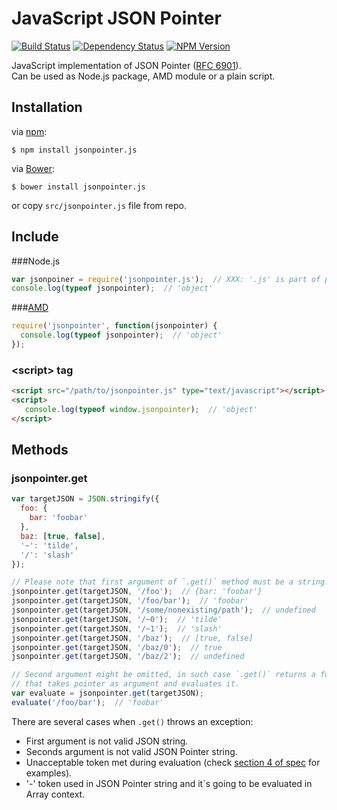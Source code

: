 # JavaScript JSON Pointer

[![Build Status](https://travis-ci.org/alexeykuzmin/jsonpointer.js.png)](https://travis-ci.org/alexeykuzmin/jsonpointer.js)
[![Dependency Status](https://gemnasium.com/alexeykuzmin/jsonpointer.js.png)](https://gemnasium.com/alexeykuzmin/jsonpointer.js)
[![NPM Version](https://badge.fury.io/js/jsonpointer.js.png)](https://npmjs.org/package/jsonpointer.js)

JavaScript implementation of JSON Pointer ([RFC 6901](http://tools.ietf.org/html/rfc6901)).  
Can be used as Node.js package, AMD module or a plain script.


## Installation

via [npm](https://npmjs.org/):

    $ npm install jsonpointer.js
    
via [Bower](http://twitter.github.io/bower/):

    $ bower install jsonpointer.js
    
or copy `src/jsonpointer.js` file from repo.


## Include
###Node.js
```js
var jsonpoiner = require('jsonpointer.js');  // XXX: '.js' is part of package name!
console.log(typeof jsonpointer);  // 'object'
```

###[AMD](https://github.com/amdjs/amdjs-api/wiki/AMD)
```js
require('jsonpointer', function(jsonpointer) {
  console.log(typeof jsonpointer);  // 'object'
});
```

### &lt;script&gt; tag
```html
<script src="/path/to/jsonpointer.js" type="text/javascript"></script>
<script>
   console.log(typeof window.jsonpointer);  // 'object'
</script>
```

## Methods
### jsonpointer.get
```js
var targetJSON = JSON.stringify({
  foo: {
    bar: 'foobar'
  },
  baz: [true, false],
  '~': 'tilde',
  '/': 'slash'
});

// Please note that first argument of `.get()` method must be a string.
jsonpointer.get(targetJSON, '/foo');  // {bar: 'foobar'}
jsonpointer.get(targetJSON, '/foo/bar');  // 'foobar'
jsonpointer.get(targetJSON, '/some/nonexisting/path');  // undefined
jsonpointer.get(targetJSON, '/~0');  // 'tilde'
jsonpointer.get(targetJSON, '/~1');  // 'slash'
jsonpointer.get(targetJSON, '/baz');  // [true, false]
jsonpointer.get(targetJSON, '/baz/0');  // true
jsonpointer.get(targetJSON, '/baz/2');  // undefined

// Second argument might be omitted, in such case `.get()` returns a function
// that takes pointer as argument and evaluates it.
var evaluate = jsonpointer.get(targetJSON);
evaluate('/foo/bar');  // 'foobar'
```

There are several cases when `.get()` throws an exception:

 - First argument is not valid JSON string.
 - Seconds argument is not valid JSON Pointer string.
 - Unacceptable token met during evaluation (check [section 4 of spec](http://tools.ietf.org/html/rfc6901#section-4) for examples).
 - '-' token used in JSON Pointer string and it`s going to be evaluated in Array context.
